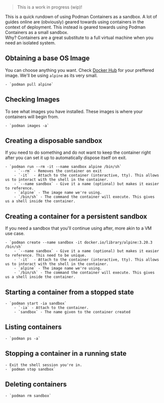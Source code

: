<!--
{
  "id": "podman-containers-as-a-sandbox",
  "title": "Podman Containers as a Sandbox",
  "description": "A quick rundown of using podman containers as a sandbox.",
  "thumbnail": "https://avatars.githubusercontent.com/u/61908580?v=4",
  "tags": [ "WIP", "containers", "podman", "linux", "guide", "development", "shell" ],
  "stamps": {
    "created": "Sat Oct 26 2024 06:15:23 GMT+0800 (Taipei Standard Time)",
    "added":   "Sat Oct 26 2024 06:15:23 GMT+0800 (Taipei Standard Time)"
  }
}
-->

<!--
 Todo:
    * committing containers
-->

> This is a work in progress (wip)!

This is a quick rundown of using Podman Containers as a sandbox. A lot of guides online are (obviously) geared towards using containers in the context of deployment. This instead is geared towards using Podman Containers as a small sandbox.
<br>
Why? Containers are a great substitute to a full virtual machine when you need an isolated system.

## Obtaining a base OS Image
You can choose anything you want. Check [Docker Hub](https://hub.docker.com/) for your preffered image. We'll be using `alpine` as its very small.

    - `podman pull alpine`

## Checking Images
To see what images you have installed. These images is where your containers will begin from.

    - `podman images -a`

## Creating a disposable sandbox
If you need to do something and do not want to keep the container right after you can set it up to automatically dispose itself on exit.

    - `podman run --rm -it --name sandbox alpine /bin/sh`
        - `--rm` - Removes the container on exit
        - `-it`  - Attach to the container (interactive, tty). This allows us to interact with the shell in the container.
        - `--name sandbox` - Give it a name (optional) but makes it easier to reference.
        - `alpine` - The image name we're using.
        - `/bin/sh` - The command the container will execute. This gives us a shell inside the container.

## Creating a container for a persistent sandbox
If you need a sandbox that you'll continue using after, more akin to a VM use case.

    - `podman create --name sandbox -it docker.io/library/alpine:3.20.3 /bin/sh`
        - `--name sandbox` - Give it a name (optional) but makes it easier to reference. This need to be unique.
        - `-it`  - Attach to the container (interactive, tty). This allows us to interact with the shell in the container.
        - `alpine` - The image name we're using.
        - `/bin/sh` - The command the container will execute. This gives us a shell inside the container.

## Starting a container from a stopped state

    - `podman start -ia sandbox`
        - `-ia` - Attach to the container.
        - `sandbox` - The name given to the container created

## Listing containers

    - `podman ps -a`

## Stopping a container in a running state

    - Exit the shell session you're in.
    - `podman stop sandbox`

## Deleting containers

    - `podman rm sandbox`
